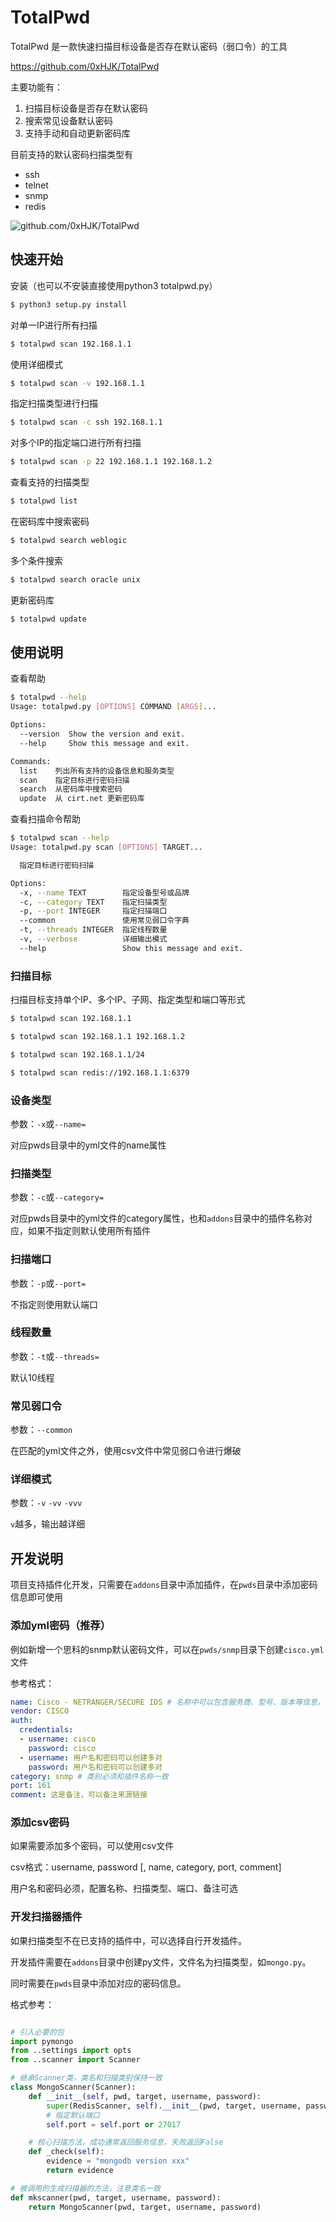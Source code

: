 # TotalPwd

TotalPwd 是一款快速扫描目标设备是否存在默认密码（弱口令）的工具

<https://github.com/0xHJK/TotalPwd>

主要功能有：
1. 扫描目标设备是否存在默认密码
2. 搜索常见设备默认密码
3. 支持手动和自动更新密码库

目前支持的默认密码扫描类型有
- ssh
- telnet
- snmp
- redis

![github.com/0xHJK/TotalPwd](https://github.com/0xHJK/TotalPwd/blob/master/docs/totalpwd.png)

## 快速开始

安装（也可以不安装直接使用python3 totalpwd.py）
```bash
$ python3 setup.py install
```

对单一IP进行所有扫描
```bash
$ totalpwd scan 192.168.1.1
```

使用详细模式
```bash
$ totalpwd scan -v 192.168.1.1
```

指定扫描类型进行扫描
```bash
$ totalpwd scan -c ssh 192.168.1.1
```

对多个IP的指定端口进行所有扫描
```bash
$ totalpwd scan -p 22 192.168.1.1 192.168.1.2
```

查看支持的扫描类型
```bash
$ totalpwd list
```

在密码库中搜索密码
```bash
$ totalpwd search weblogic
```

多个条件搜索
```bash
$ totalpwd search oracle unix
```

更新密码库
```bash
$ totalpwd update
```

## 使用说明

查看帮助

```bash
$ totalpwd --help
Usage: totalpwd.py [OPTIONS] COMMAND [ARGS]...

Options:
  --version  Show the version and exit.
  --help     Show this message and exit.

Commands:
  list    列出所有支持的设备信息和服务类型
  scan    指定目标进行密码扫描
  search  从密码库中搜索密码
  update  从 cirt.net 更新密码库
```

查看扫描命令帮助
```bash
$ totalpwd scan --help
Usage: totalpwd.py scan [OPTIONS] TARGET...

  指定目标进行密码扫描

Options:
  -x, --name TEXT        指定设备型号或品牌
  -c, --category TEXT    指定扫描类型
  -p, --port INTEGER     指定扫描端口
  --common               使用常见弱口令字典
  -t, --threads INTEGER  指定线程数量
  -v, --verbose          详细输出模式
  --help                 Show this message and exit.
```


### 扫描目标

扫描目标支持单个IP、多个IP、子网、指定类型和端口等形式
```bash
$ totalpwd scan 192.168.1.1

$ totalpwd scan 192.168.1.1 192.168.1.2

$ totalpwd scan 192.168.1.1/24

$ totalpwd scan redis://192.168.1.1:6379
```

### 设备类型

参数：`-x`或`--name=`

对应pwds目录中的yml文件的name属性

### 扫描类型

参数：`-c`或`--category=`

对应pwds目录中的yml文件的category属性，也和`addons`目录中的插件名称对应，如果不指定则默认使用所有插件

### 扫描端口

参数：`-p`或`--port=`

不指定则使用默认端口

### 线程数量

参数：`-t`或`--threads=`

默认10线程

### 常见弱口令

参数：`--common`

在匹配的yml文件之外，使用csv文件中常见弱口令进行爆破

### 详细模式

参数：`-v` `-vv` `-vvv`

`v`越多，输出越详细


## 开发说明

项目支持插件化开发，只需要在`addons`目录中添加插件，在`pwds`目录中添加密码信息即可使用

### 添加yml密码（推荐）

例如新增一个思科的snmp默认密码文件，可以在`pwds/snmp`目录下创建`cisco.yml`文件

参考格式：

```yml
name: Cisco - NETRANGER/SECURE IDS # 名称中可以包含服务商、型号、版本等信息，是唯一识别符
vendor: CISCO
auth:
  credentials:
  - username: cisco
    password: cisco
  - username: 用户名和密码可以创建多对
    password: 用户名和密码可以创建多对
category: snmp # 类别必须和插件名称一致
port: 161
comment: 这是备注，可以备注来源链接
```

### 添加csv密码

如果需要添加多个密码，可以使用csv文件

csv格式：username, password [, name, category, port, comment]

用户名和密码必须，配置名称、扫描类型、端口、备注可选

### 开发扫描器插件

如果扫描类型不在已支持的插件中，可以选择自行开发插件。

开发插件需要在`addons`目录中创建py文件，文件名为扫描类型，如`mongo.py`。

同时需要在`pwds`目录中添加对应的密码信息。

格式参考：
```python

# 引入必要的包
import pymongo
from ..settings import opts
from ..scanner import Scanner

# 继承Scanner类，类名和扫描类别保持一致
class MongoScanner(Scanner):
    def __init__(self, pwd, target, username, password):
        super(RedisScanner, self).__init__(pwd, target, username, password)
        # 指定默认端口
        self.port = self.port or 27017

    # 核心扫描方法，成功通常返回服务信息，失败返回False
    def _check(self):
        evidence = "mongodb version xxx"
        return evidence

# 被调用的生成扫描器的方法，注意类名一致
def mkscanner(pwd, target, username, password):
    return MongoScanner(pwd, target, username, password)

```